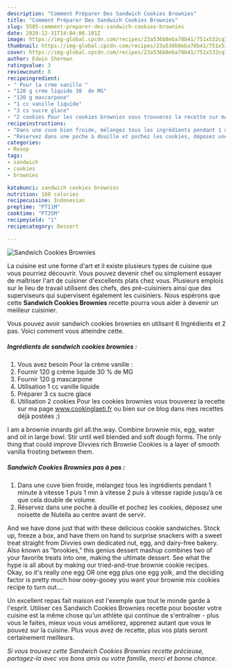 ```yaml
---
description: "Comment Préparer Des Sandwich Cookies Brownies"
title: "Comment Préparer Des Sandwich Cookies Brownies"
slug: 5505-comment-preparer-des-sandwich-cookies-brownies
date: 2020-12-31T14:04:06.181Z
image: https://img-global.cpcdn.com/recipes/23a536b8eba78b41/751x532cq70/sandwich-cookies-brownies-photo-principale-de-la-recette.jpg
thumbnail: https://img-global.cpcdn.com/recipes/23a536b8eba78b41/751x532cq70/sandwich-cookies-brownies-photo-principale-de-la-recette.jpg
cover: https://img-global.cpcdn.com/recipes/23a536b8eba78b41/751x532cq70/sandwich-cookies-brownies-photo-principale-de-la-recette.jpg
author: Edwin Sherman
ratingvalue: 3
reviewcount: 8
recipeingredient:
- " Pour la crme vanille "
- "120 g crme liquide 30  de MG"
- "120 g mascarpone"
- "1 cc vanille liquide"
- "3 cs sucre glace"
- "2 cookies Pour les cookies brownies vous trouverez la recette sur ma page wwwcookinglaetifr ou bien sur ce blog dans mes recettes dj postes "
recipeinstructions:
- "Dans une cuve bien froide, mélangez tous les ingrédients pendant 1 minute à vitesse 1 puis 1 min à vitesse 2 puis à vitesse rapide jusqu’à ce que cela double de volume."
- "Réservez dans une poche à douille et pochez les cookies, déposez une noisette de Nutella au centre avant de servir."
categories:
- Resep
tags:
- sandwich
- cookies
- brownies

katakunci: sandwich cookies brownies 
nutrition: 160 calories
recipecuisine: Indonesian
preptime: "PT11M"
cooktime: "PT35M"
recipeyield: "1"
recipecategory: Dessert

---
```



![Sandwich Cookies Brownies](https://img-global.cpcdn.com/recipes/23a536b8eba78b41/751x532cq70/sandwich-cookies-brownies-photo-principale-de-la-recette.jpg)

La cuisine est une forme d'art et il existe plusieurs types de cuisine que vous pourriez découvrir. Vous pouvez devenir chef ou simplement essayer de maîtriser l'art de cuisiner d'excellents plats chez vous. Plusieurs emplois sur le lieu de travail utilisent des chefs, des pré-cuisiniers ainsi que des superviseurs qui supervisent également les cuisiniers. Nous espérons que cette <strong> Sandwich Cookies Brownies </strong> recette pourra vous aider à devenir un meilleur cuisinier.

<!--inarticleads1-->

Vous pouvez avoir sandwich cookies brownies en utilisant 6 Ingrédients et 2 pas. Voici comment vous atteindre cette.

##### Ingrédients de sandwich cookies brownies :

1. Vous avez besoin  Pour la crème vanille :
1. Fournir 120 g crème liquide 30 % de MG
1. Fournir 120 g mascarpone
1. Utilisation 1 cc vanille liquide
1. Préparer 3 cs sucre glace
1. Utilisation 2 cookies Pour les cookies brownies vous trouverez la recette sur ma page www.cookinglaeti.fr ou bien sur ce blog dans mes recettes déjà postées ;)


I am a brownie innards girl all.the.way. Combine brownie mix, egg, water and oil in large bowl. Stir until well blended and soft dough forms. The only thing that could improve Divvies rich Brownie Cookies is a layer of smooth vanilla frosting between them. 

<!--inarticleads2-->

##### Sandwich Cookies Brownies pas à pas :

1. Dans une cuve bien froide, mélangez tous les ingrédients pendant 1 minute à vitesse 1 puis 1 min à vitesse 2 puis à vitesse rapide jusqu’à ce que cela double de volume.
1. Réservez dans une poche à douille et pochez les cookies, déposez une noisette de Nutella au centre avant de servir.


And we have done just that with these delicious cookie sandwiches. Stock up, freeze a box, and have them on hand to surprise snackers with a sweet treat straight from Divvies own dedicated nut, egg, and dairy-free bakery. Also known as &#34;brookies,&#34; this genius dessert mashup combines two of your favorite treats into one, making the ultimate dessert. See what the hype is all about by making our tried-and-true brownie cookie recipes. Okay, so it&#39;s really one egg OR one egg plus one egg yolk, and the deciding factor is pretty much how ooey-gooey you want your brownie mix cookies recipe to turn out…. 

<!--inarticleads1-->

<p>
Un excellent repas fait maison est l'exemple que tout le monde garde à l'esprit. Utiliser ces Sandwich Cookies Brownies recette pour booster votre cuisine est la même chose qu'un athlète qui continue de s'entraîner - plus vous le faites, mieux vous vous améliorez, apprenez autant que vous le pouvez sur la cuisine. Plus vous avez de recette, plus vos plats seront certainement meilleurs.
</p>

<p>
<i>Si vous trouvez cette Sandwich Cookies Brownies recette précieuse, partagez-la avec vos bons amis ou votre famille, merci et bonne chance.</i>
</p>
